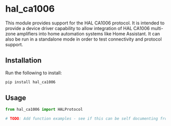 # hal_ca1006

This module provides support for the HAL CA1006 protocol.
It is intended to provide a device driver capability to allow integration of HAL CA1006 multi-zone
amplifiers into home automation systems like Home Assistant.
It can also be run in a standalone mode in order to test connectivity and protocol support.

## Installation

Run the following to install:

```python
pip install hal_ca1006
```

## Usage

```python
from hal_ca1006 import HALProtocol

# TODO: Add function examples - see if this can be self documenting from the code?
```
